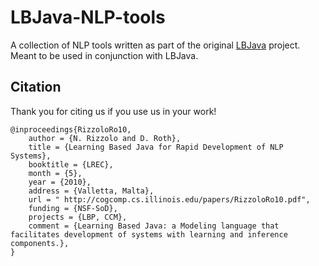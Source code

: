 # LBJava-NLP-tools

A collection of NLP tools written as part of the original [LBJava](https://github.com/IllinoisCogComp/lbjava)
project. Meant to be used in conjunction with LBJava. 

## Citation

Thank you for citing us if you use us in your work!

```
@inproceedings{RizzoloRo10,
    author = {N. Rizzolo and D. Roth},
    title = {Learning Based Java for Rapid Development of NLP Systems},
    booktitle = {LREC},
    month = {5},
    year = {2010},
    address = {Valletta, Malta},
    url = " http://cogcomp.cs.illinois.edu/papers/RizzoloRo10.pdf",
    funding = {NSF-SoD},
    projects = {LBP, CCM},
    comment = {Learning Based Java: a Modeling language that facilitates development of systems with learning and inference components.},
}
```
